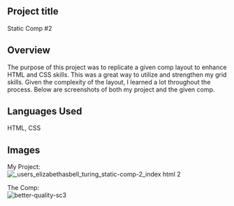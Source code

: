 ## Project title
Static Comp #2

## Overview
The purpose of this project was to replicate a given comp layout to enhance HTML and CSS skills. This was a great way to utilize and strengthen my grid skills. Given the complexity of the layout, I learned a lot throughout the process. Below are screenshots of both my project and the given comp.

## Languages Used
HTML, CSS

## Images
My Project: <br>
![_users_elizabethasbell_turing_static-comp-2_index html 2](https://user-images.githubusercontent.com/34728115/50597499-d4ba2c00-0e64-11e9-94b9-a74d3495c97c.png)

The Comp: <br>
![better-quality-sc3](https://user-images.githubusercontent.com/34728115/50597426-a4728d80-0e64-11e9-8497-18905aa0be96.png)

